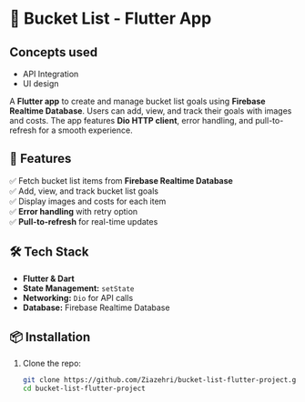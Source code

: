 # 📝 Bucket List - Flutter App
## Concepts used 
  - API Integration
  - UI design 

A **Flutter app** to create and manage bucket list goals using **Firebase Realtime Database**. Users can add, view, and track their goals with images and costs. The app features **Dio HTTP client**, error handling, and pull-to-refresh for a smooth experience.

## 🚀 Features

✅ Fetch bucket list items from **Firebase Realtime Database**  
✅ Add, view, and track bucket list goals  
✅ Display images and costs for each item  
✅ **Error handling** with retry option  
✅ **Pull-to-refresh** for real-time updates

## 🛠️ Tech Stack

- **Flutter & Dart**
- **State Management:** `setState`
- **Networking:** `Dio` for API calls
- **Database:** Firebase Realtime Database

## 📦 Installation

1. Clone the repo:
   ```bash
   git clone https://github.com/Ziazehri/bucket-list-flutter-project.git
   cd bucket-list-flutter-project
   ```
